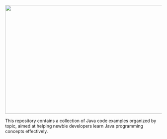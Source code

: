 <!--# Java-Topicwise-Examples-->
<img height="350" width="2000" src="java-Banner-github-2.jpeg">


This repository contains a collection of Java code examples organized by topic, aimed at helping newbie developers learn Java programming concepts effectively.
